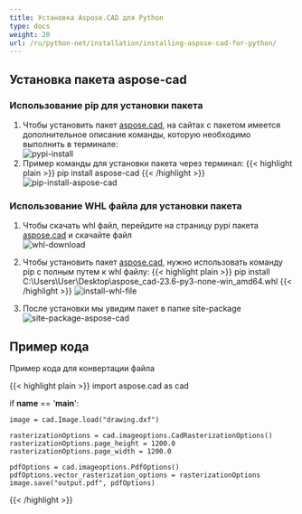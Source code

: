 ```yaml
---
title: Установка Aspose.CAD для Python
type: docs
weight: 20
url: /ru/python-net/installation/installing-aspose-cad-for-python/
---
```


## **Установка пакета aspose-cad**

### Использование pip для установки пакета

1. Чтобы установить пакет [aspose.cad](https://pypi.org/project/aspose-cad/), на сайтах с пакетом имеется дополнительное описание команды, которую необходимо выполнить в терминале:<br/>
![pypi-install](/cad/_assets/python-net/install/pypi-aspose-cad.png)
2. Пример команды для установки пакета через терминал:
{{< highlight plain >}}
pip install aspose-cad
{{< /highlight >}}
![pip-install-aspose-cad](/cad/_assets/python-net/install/pip-install-aspose.png)

### Использование WHL файла для установки пакета

1. Чтобы скачать whl файл, перейдите на страницу pypi пакета [aspose.cad](https://pypi.org/project/aspose-cad/#files) и скачайте файл<br/>
![whl-download](/cad/_assets/python-net/install/download-whl-file.png)<br/>
2. Чтобы установить пакет [aspose.cad](https://pypi.org/project/aspose-cad/), нужно использовать команду pip с полным путем к whl файлу:
{{< highlight plain >}}
pip install C:\Users\User\Desktop\aspose_cad-23.6-py3-none-win_amd64.whl
{{< /highlight >}}
![install-whl-file](/cad/_assets/python-net/install/install-whl-file-terminal.png)

3. После установки мы увидим пакет в папке site-package<br/>
![site-package-aspose-cad](/cad/_assets/python-net/install/site-package-aspose.png)

## Пример кода
Пример кода для конвертации файла

{{< highlight plain >}}
import aspose.cad as cad

if __name__ == '__main__':
    
    image = cad.Image.load("drawing.dxf")

    rasterizationOptions = cad.imageoptions.CadRasterizationOptions()
    rasterizationOptions.page_height = 1200.0
    rasterizationOptions.page_width = 1200.0
    
    pdfOptions = cad.imageoptions.PdfOptions()
    pdfOptions.vector_rasterization_options = rasterizationOptions
    image.save("output.pdf", pdfOptions)
{{< /highlight >}}
